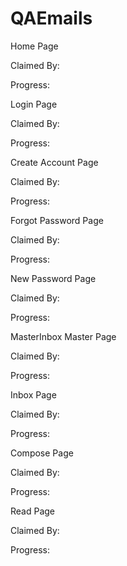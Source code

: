 # QAEmails

Home Page

Claimed By: 

Progress:


Login Page

Claimed By: 

Progress:


Create Account Page

Claimed By: 

Progress:


Forgot Password Page

Claimed By: 

Progress:


New Password Page

Claimed By: 

Progress:


MasterInbox Master Page

Claimed By: 

Progress:


Inbox Page

Claimed By: 

Progress:


Compose Page

Claimed By: 

Progress:


Read Page

Claimed By: 

Progress:


